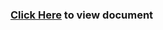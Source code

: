### <a href= "https://docs.google.com/document/d/1p9bLTrpdUsDzFo9OzcnoWXmLRWdutYBdkdGdhN2M1bc/edit"> Click Here</a> to view document
